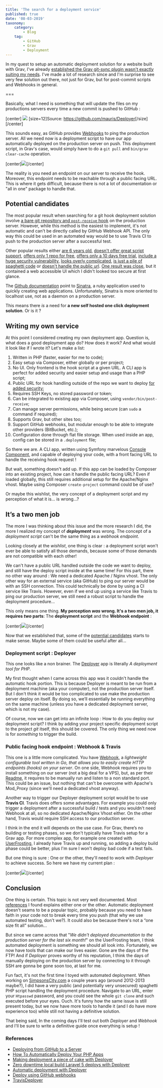 ```yaml
---
title: 'The search for a deployment service'
published: true
date: '08-03-2019'
taxonomy:
    category:
        - Blog
    tag:
        - GitHub
        - Grav
        - Deployment
---
```


In my quest to setup an automatic deployment solution for a website built with Grav, I've already [established the Grav git-sync plugin wasn't exactly suiting my needs](/blog/grav-git-sync). I've made a lot of research since and I'm surprise to see very few solution out there, not just for Grav, but for post-commit scripts and Webhooks in general.

===

Basically, what I need is something that will update the files on my productions servers every time a new commit is pushed to GitHub :

[center]
[![](01.IntegrationGraph.png)](https://github.com/mauris/Deployer)
[size=12]Source: <https://github.com/mauris/Deployer>[/size]
[/center]

This sounds easy, as GitHub provides [Webhooks](https://developer.github.com/webhooks/) to ping the production server. All we need now is a deployment script to have our app automatically deployed on the production server on push. This deployment script, in Grav's case, would simply have to do a `git pull` and `bin/grav clear-cache` operation.

[center]![](Deployment1.png)[/center]

The reality is you need an endpoint on our server to receive the hook. Moreover, this endpoint needs to be reachable through a public facing URL. This is where it gets difficult, because there is not a lot of documentation or "all in one" package to handle that.


## Potential candidates

The most popular result when searching for a git hook deployment solution involve [a bare git repository and `post-receive` hook](https://gist.github.com/noelboss/3fe13927025b89757f8fb12e9066f2fa) on the production server. However, while this method is the easiest to implement, it's not automatic and can't be directly called by GitHub Webhook API. The only way this could be used in an automated way would be to use Travis CI to push to the production server after a successful test.

Other popular results either [are 6 years old](https://github.com/mboynes/github-deploy), [doesn't offer great script support](https://github.com/adnanh/webhook), [offers only 1 repo for free](https://signup.deploybot.com/signup/new#pricing), [offers only a 10 days free trial](https://www.deployhq.com/pricing), [include a huge security vulnerability](https://gist.github.com/oodavid/1809044#gistcomment-2237254), [looks overly complicated](https://www.heroku.com/home), [is just a pile of spaghetti code](https://github.com/markomarkovic/simple-php-git-deploy/blob/master/deploy.php) or [doesn't handle the public url](https://deployer.org). [One result was close](https://github.com/scriptburn/git-auto-deploy), but it contained a web accessible UI which I didn't looked too secure at first glance.

The [Github documentation](https://developer.github.com/v3/guides/delivering-deployments/#writing-your-server) point to [Sinatra](http://sinatrarb.com/), a ruby application used to quickly creating web applications. Unfortunately, Sinatra is more oriented to localhost use, not as a daemon on a production server.

This means there _is_ a need for **a new self hosted one click deployment solution**. Or is it ?


## Writing my own service

At this point I considered creating my own deployment app. Question is, what does a good deployment app do? How does it work? And what would it look like if I wrote it? Let's make a list:

1. Written in PHP (faster, easier for me to code);
1. Easy setup via Composer, either globally or per project;
1. No UI. Only frontend is the hook script at a given URL. A CLI app is perfect for added security and easier setup and usage than a PHP script;
1. Public URL for hook handling outside of the repo we want to deploy [for added security](https://www.exploit-db.com/ghdb/4593);
1. Requires SSH Keys, no stored password or token;
1. Can be integrated to existing app via Composer, using `vendor/bin/post-receive`;
1. Can manage server permissions, while being secure (can `sudo` a command if required);
1. Supports Grav, but other sites too;
1. Support GitHub webhooks, but modular enough to be able to integrate other providers (BitBucket, etc.);
1. Configuration done through flat file storage. When used inside an app, config can be stored in a `.deployment` file;

So there we are. A CLI app, written using Symfony marvelous [Console Component](https://symfony.com/doc/current/components/console.html), and capable of deploying your code, with a front facing URL to handle the receiving hook request !

But wait, something doesn't add up. If this app can be loaded by Composer into an existing project, how can it handle the public facing URL? Even if loaded globally, this still requires additional setup for the Apache/Nginx vhost. Maybe using Composer `create-project` command could be of use?

Or maybe this wishlist, the very concept of a deployment script and my perception of what it is... is wrong...?


## It’s a two men job

The more I was thinking about this issue and the more research I did, the more I realized my concept of _**deployment**_ was wrong. The concept of a _deployment script_ can't be the same thing as a _webhook endpoint_.

Looking closely at the _wishlist_, one thing is clear : a deployment script won't ever be able to satisfy all those demands, because some of those demands are not compatible with each other!

We can't have a public URL handled outside the code we want to deploy, and still have the deploy script inside at the same time! For this part, there no other way around : We need a dedicated Apache / Nginx vhost. The only other way for an external service (aka GitHub) to ping our server would be with an SSH connection. This could technically be done by using a CI service like Travis. However, even if we end up using a service like Travis to ping our production server, we still need a robust script to handle the deployment procedure...

This only means one thing. **My perception _was_ wrong. It's a two men job, it requires _two_ parts**: The **deployment script** and the **Webhook endpoint** :

[center]![](Deployment2.png)[/center]

Now that we established that, some of the [potential candidates](#potential-candidates) starts to make sense. Maybe some of them could be useful after all...


### Deployment script : Deployer

This one looks like a non brainer. The [Deployer](https://deployer.org) app is literally _A deployment tool for PHP_.

My first thought when I came across this app was it couldn't handle the automatic hook portion. This is because  Deployer is meant to be run from a deployment machine (aka your computer), not the production server itself. But I don't think it would be too complicated to use make the production server deploy on itself. By doing so, we’ll essentially be running everything on the same machine (unless you have a dedicated deployment server, which is not my case).

Of course, now we can get into an infinite loop : How to do you deploy our deployment script? I think by adding your project specific deployment script to the project _git_ itself, this should be covered. The only thing we need now is for _something_ to trigger the build.


### Public facing hook endpoint : Webhook & Travis

This one is a little more complicated. You have [Webhook](https://github.com/adnanh/webhook), a _lightweight configurable tool written in Go, that allows you to easily create HTTP endpoints (hooks) on your server_. On one side, Webhook requires you to install something on our server (not a big deal for a VPS), but, as per their [Readme](https://github.com/adnanh/webhook#configuration), it requires to be manually run and listen to a non standard port. This could be an issue, but nothing that can't be overcome with Apache's Mod_Proxy (since we'll need a dedicated vhost anyway).

Another way to trigger our Deployer deployment script would be to use **Travis CI**. Travis does offers some advantages. For example you could only trigger a deployment after a successful build / tests and you wouldn't need Webhook at all, so no dedicated Apache/Nginx Vhost either. On the other hand, Travis would require SSH access to our production server.

I think in the end it will depends on the use case. For Grav, there’s no building or testing phases, so we don't typically have Travis setup for a Grav app. For more complex app, for example one created with [UserFrosting](https://www.userfrosting.com), I already have Travis up and running, so adding a deploy build phase could be better, plus I'm sure I won't deploy bad code if a test fails.

But one thing is sure : One or the other, they'll need to work with _Deployer_ to achieve success. So here we have my current plan :

[center]![](Deployment3.png)[/center]


## Conclusion

One thing is certain. This topic is not very well documented. Most [references](#references) I found explains either one or the other. Automatic deployment doesn't seams to be a popular topic, probably because you need to have faith in your code not to break every time you push (that why we use automated testing, don't we?). It could also be because there's not a “one size fit all” solution...

But since we came across that "_We didn't deployed documentation to the production server for the last six month!_" on the UserFrosting team, I think automated deployment is something we should all look into. Fortunately, we now have tools that can make our lives easier. Gone are the days of the FTP! And if _Deployer_ proves worthy of his reputation, I think the days of manually deploying on the production server by connecting to it through SSH are gonna be gone soon too, at last for me.

Fun fact, it's not the first time I toyed with automated deployment. When working on [SimpsonsCity.com](https://simpsonscity.com) a couple years ago (around 2012-2013 maybe?), I did have a very public (and potentially very unsecured) spaghetti PHP script handling the deployment procedure. Navigate to an URL, enter your `Htpasswd` password, and you could see the whole `git clone` and such executed before your eyes. Ouch. It's funny how the same issue is still present today, but we now have more tools to handle it (and I do have more experience too) while still not having a definitive solution.

That being said, In the coming days I'll test out both _Deployer_ and _Webhook_ and I'll be sure to write a definitive guide once everything is setup !


### References
- [Deploying from GitHub to a Server](https://www.sitepoint.com/deploying-from-github-to-a-server/)
- [How To Automatically Deploy Your PHP Apps](https://www.codepicky.com/php-automatic-deploy/)
- [Making deployment a piece of cake with Deployer](https://www.silverstripe.org/blog/making-deployment-a-piece-of-cake-with-deployer/)
- [Zero downtime local build Laravel 5 deploys with Deployer](https://medium.com/@nickdenardis/zero-downtime-local-build-laravel-5-deploys-with-deployer-a152f0a1411f)
- [Automatic deployment with Deployer](https://webthoughts.koderhut.eu/automatic-deployment-with-deployer-b3eb39c88665)
- [Deploy using GitHub webhooks](https://davidauthier.com/blog/deploy-using-github-webhooks.html)
- [TravisDeployer](https://github.com/Enrise/TravisDeployer)
